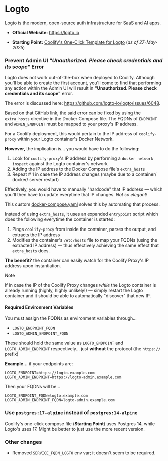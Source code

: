 # Logto

Logto is the modern, open-source auth infrastructure for SaaS and AI apps.

- **Official Website:** https://logto.io

- **Starting Point:** [Coolify's One-Click Template for Logto](https://github.com/coollabsio/coolify/blob/v4.x/templates/compose/logto.yaml) (_as of 27-May-2025_)

### Prevent Admin UI _"Unauthorized. Please check credentials and its scope"_ Error

Logto does not work out-of-the-box when deployed to Coolify. Although you'll be able to create the first account, you'll come to find that performing any action within the Admin UI will result in **"Unauthorized. Please check credentials and its scope"** error.

The error is discussed here: https://github.com/logto-io/logto/issues/6048.

Based on that GitHub link, the said error can be fixed by using the `extra_hosts` directive in the Docker Compose file. The FQDNs of `ENDPOINT` and `ADMIN_ENDPOINT` must be mapped to your proxy's IP address.

For a Coolify deployment, this would pertain to the IP address of `coolify-proxy` within your Logto container's Docker Network.

**However,** the implication is... you would have to do the following:

1. Look for `coolify-proxy`'s IP address by performing a `docker network inspect` against the Logto container's network
2. Adding the IP address to the Docker Compose file's `extra_hosts`
3. Repeat # 1 in case the IP address changes (maybe due to a container/ docker/ server restart)

Effectively, you would have to manually "hardcode" that IP address — which you'll then have to update everytime that IP changes. _Not so elegant!_

This custom [docker-compose.yaml](./docker-compose.yaml) solves this by automating that process.

Instead of using `extra_hosts`, it uses an expanded `entrypoint` script which does the following everytime the container is started:

1. Pings `coolify-proxy` from inside the container, parses the output, and extracts the IP address
2. Modifies the container's `/etc/hosts` file to map your FQDNs (using the extracted IP address) — thus effectively achieving the same effect that `extra_hosts` does.

**The benefit?** the container can easily watch for the Coolify Proxy's IP address upon instantiation.

> [!NOTE]
>
> If in case the IP of the Coolify Proxy changes _while_ the Logto container is already running (highly, highly unlikely!) — simply restart the Logto container and it should be able to automatically "discover" that new IP.

#### Required Environment Variables

You must assign the FQDNs as environment variables through...

- `LOGTO_ENDPOINT_FQDN`
- `LOGTO_ADMIN_ENDPOINT_FQDN`

These should hold the same value as `LOGTO_ENDPOINT` and `LOGTO_ADMIN_ENDPOINT` respectively... just **without** the protocol (the `https://` prefix)

**Example...** if your endpoints are:

```
LOGTO_ENDPOINT=https://logto.example.com
LOGTO_ADMIN_ENDPOINT=https://logto-admin.example.com
```

Then your FQDNs will be...

```
LOGTO_ENDPOINT_FQDN=logto.example.com
LOGTO_ADMIN_ENDPOINT_FQDN=logto-admin.example.com
```

### Use `postgres:17-alpine` instead of `postgres:14-alpine`

Coolify's one-click compose file (**Starting Point**) uses Postgres 14, while Logto's uses 17. Might be better to just use the more recent version.

### Other changes

- Removed `SERVICE_FQDN_LOGTO` env var; it doesn't seem to be required.
